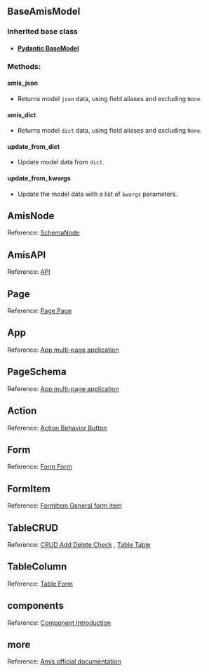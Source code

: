## BaseAmisModel

### Inherited base class

- #### [Pydantic BaseModel](https://pydantic-docs.helpmanual.io/usage/models/)

### Methods:

#### amis_json

- Returns model `json` data, using field aliases and excluding `None`.

#### amis_dict

- Returns model `dict` data, using field aliases and excluding `None`.

#### update_from_dict

- Update model data from `dict`.

#### update_from_kwargs

- Update the model data with a list of `kwargs` parameters.

## AmisNode

Reference: [SchemaNode](https://baidu.gitee.io/amis/zh-CN/docs/types/schemanode)

## AmisAPI

Reference: [API](https://baidu.gitee.io/amis/zh-CN/docs/types/api)

## Page

Reference: [Page Page](https://baidu.gitee.io/amis/zh-CN/components/page)

## App

Reference: [App multi-page application](https://baidu.gitee.io/amis/zh-CN/components/app)

## PageSchema

Reference: [App multi-page application](https://baidu.gitee.io/amis/zh-CN/components/app)

## Action

Reference: [Action Behavior Button](https://baidu.gitee.io/amis/zh-CN/components/action)

## Form

Reference: [Form Form](https://baidu.gitee.io/amis/zh-CN/components/form/index)

## FormItem

Reference: [FormItem General form item](https://baidu.gitee.io/amis/zh-CN/components/form/formitem)

## TableCRUD

Reference: [CRUD Add Delete Check](https://baidu.gitee.io/amis/zh-CN/components/crud)
, [Table Table](https://baidu.gitee.io/amis/zh-CN/components/table?page=1)

## TableColumn

Reference: [Table Form](https://baidu.gitee.io/amis/zh-CN/components/table?page=1)

## components

Reference: [Component Introduction](https://baidu.gitee.io/amis/zh-CN/components/index)

## more

Reference: [Amis official documentation](https://baidu.gitee.io/amis/zh-CN/docs/index)
